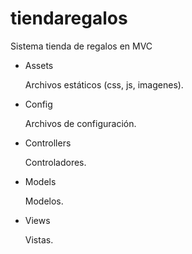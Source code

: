 # tiendaregalos
Sistema tienda de regalos en MVC

<ul>
  <li>
    Assets
  </li>
  <p>
    Archivos estáticos (css, js, imagenes).
  </p>
  
  
  <li>
    Config
  </li>
  <p>
    Archivos de configuración.
  </p>
  
  
  <li>
    Controllers
  </li>
  <p>
    Controladores.
  </p>
  
  
  <li>
    Models
  </li>
  <p>
    Modelos.
  </p>
  
  
  <li>
    Views
  </li>
  <p>
    Vistas.
  </p>
</ul>
